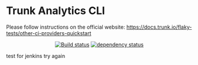 # Trunk Analytics CLI

Please follow instructions on the official website: https://docs.trunk.io/flaky-tests/other-ci-providers-quickstart

<div align="center">

[![Build status](https://github.com/trunk-io/analytics-cli/workflows/Pull%20Request/badge.svg?branch=main)](https://github.com/trunk-io/analytics-cli/actions)
[![dependency status](https://deps.rs/repo/github/trunk-io/analytics-cli/status.svg)](https://deps.rs/repo/trunk-io/analytics-cli)

</div>

test for jenkins
try again
